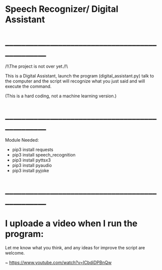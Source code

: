 # Speech Recognizer/ Digital Assistant
# _______________________________________________
/!\The project is not over yet./!\

This is a Digital Assistant, launch the program (digital_assistant.py) talk to the computer and the script will recognize what you just said and will execute the command.

(This is a hard coding, not a machine learning version.)
# _______________________________________________

Module Needed:
- pip3 install requests
- pip3 install speech_recognition
- pip3 install pyttsx3
- pip3 install pyaudio
- pip3 install pyjoke

# _______________________________________________
# I uploade a video when I run the program:

Let me know what you think, and any ideas for improve the script are welcome. 

~ https://www.youtube.com/watch?v=ICbdiDPBnQw
